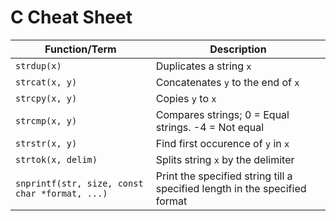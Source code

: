 
# C Cheat Sheet

| Function/Term         | Description                                           |
|-----------------------|-------------------------------------------------------|
| `strdup(x)`           | Duplicates a string `x`                               |
| `strcat(x, y)`        | Concatenates `y` to the end of `x`                    |
| `strcpy(x, y)`        | Copies `y` to `x`                                     |
| `strcmp(x, y)`        | Compares strings; 0 = Equal strings. -4 = Not equal   |
| `strstr(x, y)`        | Find first occurence of `y` in `x`                    |
| `strtok(x, delim)`    | Splits string `x` by the delimiter                    |
| `snprintf(str, size, const char *format, ...)`    | Print the specified string till a specified length in the specified format |
